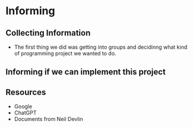# Informing 
## Collecting Information

<ul><li>The first thing we did was getting into groups and decidinng what kind of programming project we wanted to do.</li></ul>

## Informing if we can implement this project

## Resources
<ul>
<li>Google</li>
<li>ChatGPT</li>
<li>Documents from Neil Devlin</li>

</ul>





